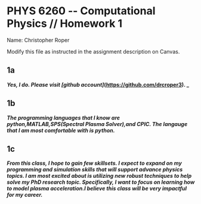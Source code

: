 # PHYS 6260 -- Computational Physics // Homework 1
Name: Christopher Roper

Modify this file as instructed in the assignment description on Canvas.

## 1a
**_Yes, I do. Please visit [github account]_(https://github.com/drcroper3). _**

## 1b
**_The programming languages that I know are python,MATLAB,SPS(Spectral Plasma Solver),and CPIC. The langauge that I am most comfortable with is python._**

## 1c
**_From this class, I hope to gain few skillsets. I expect to expand on my programming and simulation skills that will support advance physics topics. I am most excited about is utilizing new robust techniques to help solve my PhD research topic. Specifically, I want to focus on learning how to model plasma acceleration.I believe this class will be very impactful for my career._**